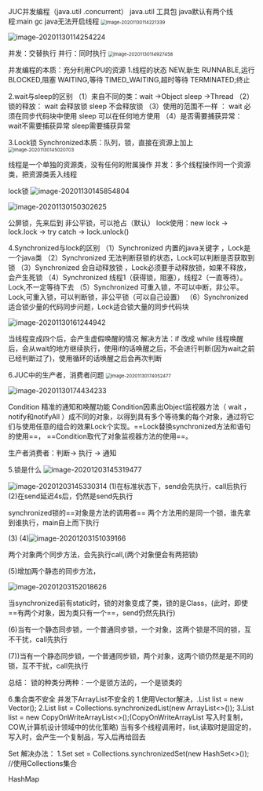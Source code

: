 JUC并发编程（java.util .concurrent）
java.util 工具包
java默认有两个线程:main gc
java无法开启线程
<img src="C:\Users\Crazycreate\AppData\Roaming\Typora\typora-user-images\image-20201130114221339.png" alt="image-20201130114221339" style="zoom: 67%;" />

![image-20201130114254224](C:\Users\Crazycreate\AppData\Roaming\Typora\typora-user-images\image-20201130114254224.png)

并发：交替执行
并行：同时执行
<img src="C:\Users\Crazycreate\AppData\Roaming\Typora\typora-user-images\image-20201130114927458.png" alt="image-20201130114927458" style="zoom: 67%;" />

并发编程的本质：充分利用CPU的资源
1.线程的状态
NEW,新生
RUNNABLE,运行
BLOCKED,阻塞
WAITING,等待
TIMED_WAITING,超时等待
TERMINATED;终止

2.wait与sleep的区别
（1）来自不同的类：wait ->Object sleep ->Thread
（2）锁的释放： wait 会释放锁 sleep 不会释放锁
（3）使用的范围不一样 ： wait 必须在同步代码块中使用 sleep 可以在任何地方使用
（4）是否需要捕获异常： wait不需要捕获异常 sleep需要捕获异常

3.Lock锁
Synchronized本质：队列，锁，直接在资源上加上
<img src="C:\Users\Crazycreate\AppData\Roaming\Typora\typora-user-images\image-20201130145020703.png" alt="image-20201130145020703" style="zoom:67%;" />

线程是一个单独的资源类，没有任何的附属操作
并发：多个线程操作同一个资源类，把资源类丢入线程

lock锁
<img src="C:\Users\Crazycreate\AppData\Roaming\Typora\typora-user-images\image-20201130145854804.png" alt="image-20201130145854804"  />

![image-20201130150302625](C:\Users\Crazycreate\AppData\Roaming\Typora\typora-user-images\image-20201130150302625.png)

公屏锁，先来后到
非公平锁，可以抢占（默认）
lock使用：new lock -> lock.lock -> try catch -> lock.unlock()

4.Synchronized与lock的区别
（1）Synchronized 内置的java关键字 ，Lock是一个java类
（2）Synchronized 无法判断获锁的状态，Lock可以判断是否获取到锁
（3）Synchronized 会自动释放锁 ，Lock必须要手动释放锁，如果不释放，会产生死锁
（4）Synchronized 线程1（获得锁，阻塞），线程2（一直等待）。Lock,不一定等待下去
（5）Synchronized 可重入锁，不可以中断，非公平。 Lock,可重入锁，可以判断锁，非公平锁（可以自己设置）
（6）Synchronized 适合锁少量的代码同步问题，Lock适合锁大量的同步代码块


![image-20201130161244942](C:\Users\Crazycreate\AppData\Roaming\Typora\typora-user-images\image-20201130161244942.png)

当线程变成四个后，会产生虚假唤醒的情况
解决方法：if 改成 while 
线程唤醒后，会从wait的地方继续执行，使用if的话唤醒之后，不会进行判断(因为wait之前已经判断过了)，使用循环的话唤醒之后会再次判断

6.JUC中的生产者，消费者问题
<img src="C:\Users\Crazycreate\AppData\Roaming\Typora\typora-user-images\image-20201130174052477.png" alt="image-20201130174052477" style="zoom: 67%;" />

![image-20201130174434233](C:\Users\Crazycreate\AppData\Roaming\Typora\typora-user-images\image-20201130174434233.png)

Condition 精准的通知和唤醒功能
Condition因素出Object监视器方法（ wait ， notify和notifyAll ）成不同的对象，以得到具有多个等待集的每个对象，通过将它们与使用任意的组合的效果Lock个实现。==Lock替换synchronized方法和语句的使用==， ==Condition取代了对象监视器方法的使用==。

生产者消费者：判断-> 执行 -> 通知

5.锁是什么
![image-20201203145319477](C:\Users\Crazycreate\AppData\Roaming\Typora\typora-user-images\image-20201203145319477.png)

![image-20201203145330314](C:\Users\Crazycreate\AppData\Roaming\Typora\typora-user-images\image-20201203145330314.png)
(1)在标准状态下，send会先执行，call后执行
(2)在send延迟4s后，仍然是send先执行

synchronized锁的==对象是方法的调用者==
两个方法用的是同一个锁，谁先拿到谁执行，main自上而下执行

(3)
(4)![image-20201203151039166](C:\Users\Crazycreate\AppData\Roaming\Typora\typora-user-images\image-20201203151039166.png)

两个对象两个同步方法，会先执行call,(两个对象便会有两把锁)

(5)增加两个静态的同步方法，

![image-20201203152018626](C:\Users\Crazycreate\AppData\Roaming\Typora\typora-user-images\image-20201203152018626.png)

当synchronized前有static时，锁的对象变成了类，锁的是Class，(此时，即使==有两个对象，因为类只有一个==，send仍然先执行)

(6)当有一个静态同步锁，一个普通同步锁，一个对象，这两个锁是不同的锁，互不干扰，call先执行

(7))当有一个静态同步锁，一个普通同步锁，两个对象，这两个锁仍然是是不同的锁，互不干扰，call先执行

总结：
锁的种类分两种：一个是锁方法的，一个是锁类的

6.集合类不安全
并发下ArrayList不安全的
1.使用Vector解决，.List<String> list = new Vector();
2.List<String> list = Collections.synchronizedList(new ArrayList<>());
3.List<String> list = new CopyOnWriteArrayList<>();(CopyOnWriteArrayList 写入时复制，COW,计算机设计领域中的优化策略)
当有多个线程调用时，list,读取时是固定的，写入时，会产生一个复制品，写入后再给回去

Set
解决办法：
1.Set<String> set = Collections.synchronizedSet(new HashSet<>()); //使用Collections集合

HashMap


























